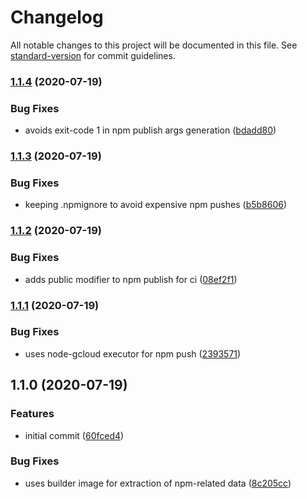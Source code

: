 # Changelog

All notable changes to this project will be documented in this file. See [standard-version](https://github.com/conventional-changelog/standard-version) for commit guidelines.

### [1.1.4](https://github.com/figedi/metering/compare/v1.1.3...v1.1.4) (2020-07-19)


### Bug Fixes

* avoids exit-code 1 in npm publish args generation ([bdadd80](https://github.com/figedi/metering/commit/bdadd804c98c8d4cc62124f00828401d190f3864))

### [1.1.3](https://github.com/figedi/metering/compare/v1.1.2...v1.1.3) (2020-07-19)


### Bug Fixes

* keeping .npmignore to avoid expensive npm pushes ([b5b8606](https://github.com/figedi/metering/commit/b5b86063043be5a3af86263dbfbb3190610e385c))

### [1.1.2](https://github.com/figedi/metering/compare/v1.1.1...v1.1.2) (2020-07-19)


### Bug Fixes

* adds public modifier to npm publish for ci ([08ef2f1](https://github.com/figedi/metering/commit/08ef2f10e33f0e92d2de0049fcb0d91cc5193ac7))

### [1.1.1](https://github.com/figedi/metering/compare/v1.1.0...v1.1.1) (2020-07-19)


### Bug Fixes

* uses node-gcloud executor for npm push ([2393571](https://github.com/figedi/metering/commit/23935710a3ff082c02c96e59e3a0a41662ae2682))

## 1.1.0 (2020-07-19)


### Features

* initial commit ([60fced4](https://github.com/figedi/metering/commit/60fced4f34ec0215802163810aa86bac8ec83c13))


### Bug Fixes

* uses builder image for extraction of npm-related data ([8c205cc](https://github.com/figedi/metering/commit/8c205cc077366aa2ba9edb46296be35832d9474c))
